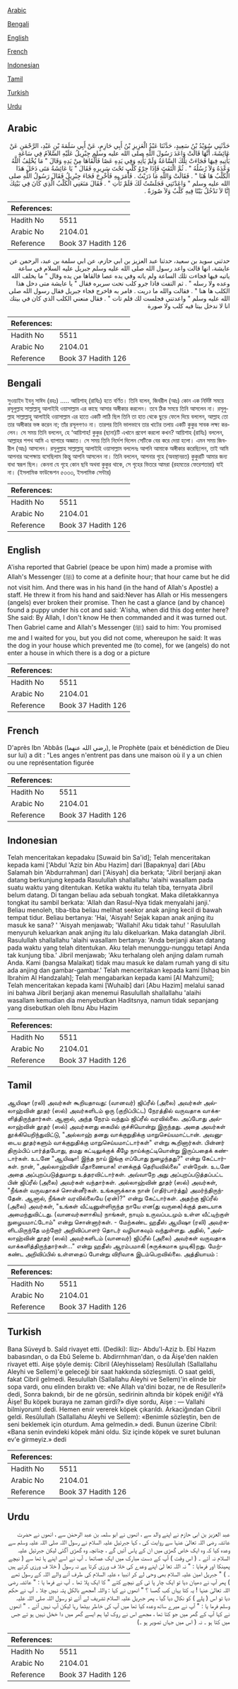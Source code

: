 [Arabic](#arabic)

[Bengali](#bengali)

[English](#english)

[French](#french)

[Indonesian](#indonesian)

[Tamil](#tamil)

[Turkish](#turkish)

[Urdu](#urdu)

## Arabic


<div dir="rtl" lang="ar" style={{fontSize:'larger',backgroundColor:'#f8f9fa',padding:20}}>
حَدَّثَنِي سُوَيْدُ بْنُ سَعِيدٍ، حَدَّثَنَا عَبْدُ الْعَزِيزِ بْنُ أَبِي حَازِمٍ، عَنْ أَبِي سَلَمَةَ بْنِ عَبْدِ، الرَّحْمَنِ عَنْ عَائِشَةَ، أَنَّهَا قَالَتْ وَاعَدَ رَسُولَ اللَّهِ صلى الله عليه وسلم جِبْرِيلُ عَلَيْهِ السَّلاَمُ فِي سَاعَةٍ يَأْتِيهِ فِيهَا فَجَاءَتْ تِلْكَ السَّاعَةُ وَلَمْ يَأْتِهِ وَفِي يَدِهِ عَصًا فَأَلْقَاهَا مِنْ يَدِهِ وَقَالَ ‏"‏ مَا يُخْلِفُ اللَّهُ وَعْدَهُ وَلاَ رُسُلُهُ ‏"‏ ‏.‏ ثُمَّ الْتَفَتَ فَإِذَا جِرْوُ كَلْبٍ تَحْتَ سَرِيرِهِ فَقَالَ ‏"‏ يَا عَائِشَةُ مَتَى دَخَلَ هَذَا الْكَلْبُ هَا هُنَا ‏"‏ ‏.‏ فَقَالَتْ وَاللَّهِ مَا دَرَيْتُ ‏.‏ فَأَمَرَ بِهِ فَأُخْرِجَ فَجَاءَ جِبْرِيلُ فَقَالَ رَسُولُ اللَّهِ صلى الله عليه وسلم ‏"‏ وَاعَدْتَنِي فَجَلَسْتُ لَكَ فَلَمْ تَأْتِ ‏"‏ ‏.‏ فَقَالَ مَنَعَنِي الْكَلْبُ الَّذِي كَانَ فِي بَيْتِكَ إِنَّا لاَ نَدْخُلُ بَيْتًا فِيهِ كَلْبٌ وَلاَ صُورَةٌ ‏.‏
</div>
<div style={{backgroundColor:'#f8f9fa',padding:20, marginBottom: 10}}><table> <thead> <tr> <th>References:</th> <th></th> </tr> </thead> <tbody><tr><td>Hadith No</td><td>5511</td></tr><tr><td>Arabic No</td><td>2104.01</td></tr><tr><td>Reference</td><td>Book 37 Hadith 126</td></tr></tbody></table></div>


<div dir="rtl" lang="ar" style={{fontSize:'larger',backgroundColor:'#f8f9fa',padding:20}}>
حدثني سويد بن سعيد، حدثنا عبد العزيز بن ابي حازم، عن ابي سلمة بن عبد، الرحمن عن عايشة، انها قالت واعد رسول الله صلى الله عليه وسلم جبريل عليه السلام في ساعة ياتيه فيها فجاءت تلك الساعة ولم ياته وفي يده عصا فالقاها من يده وقال " ما يخلف الله وعده ولا رسله " . ثم التفت فاذا جرو كلب تحت سريره فقال " يا عايشة متى دخل هذا الكلب ها هنا " . فقالت والله ما دريت . فامر به فاخرج فجاء جبريل فقال رسول الله صلى الله عليه وسلم " واعدتني فجلست لك فلم تات " . فقال منعني الكلب الذي كان في بيتك انا لا ندخل بيتا فيه كلب ولا صورة
</div>
<div style={{backgroundColor:'#f8f9fa',padding:20, marginBottom: 10}}><table> <thead> <tr> <th>References:</th> <th></th> </tr> </thead> <tbody><tr><td>Hadith No</td><td>5511</td></tr><tr><td>Arabic No</td><td>2104.01</td></tr><tr><td>Reference</td><td>Book 37 Hadith 126</td></tr></tbody></table></div>

## Bengali


<div dir="ltr" lang="bn" style={{fontSize:'larger',backgroundColor:'#f8f9fa',padding:20}}>
সুওয়াইদ ইবনু সাঈদ (রহঃ) ..... আয়িশাহ্ (রাযিঃ) হতে বর্ণিত। তিনি বলেন, জিবরীল (আঃ) কোন এক নির্দিষ্ট সময়ে রসূলুল্লাহ সাল্লাল্লাহু আলাইহি ওয়াসাল্লাম এর কাছে আসার অঙ্গীকার করলেন। তবে ঠিক সময়ে তিনি আসলেন না। রসূলুল্লাহ সাল্লাল্লাহু আলাইহি ওয়াসাল্লাম এর হাতে একটি লাঠি ছিল তিনি তা হাত থেকে ছুড়ে ফেলে দিয়ে বললেন, আল্লাহ তো তার অঙ্গীকার ভঙ্গ করেন না; তাঁর রসূলগণও না। তারপর তিনি ভালভাবে তার খাটের তলায় একটি কুকুর সাবক লক্ষ্য করলেন। সে সময় তিনি বললেন, হে ‘আয়িশাহ! কুকুর (ছানা)টি এখানে প্রবেশ করলো কখন? আয়িশাহ (রাযিঃ) বললেন, আল্লাহর শপথ আমি এ ব্যাপারে অজ্ঞাত। সে সময় তিনি নির্দেশ দিলেন সেটিকে বের করে দেয়া হলো। এমন সময় জিবরীল (আঃ) আসলেন। রসূলুল্লাহ সাল্লাল্লাহু আলাইহি ওয়াসাল্লাম বললেনঃ আপনি আমাকে অঙ্গীকার করেছিলেন, তাই আমি আপনার অপেক্ষায় বসেছিলাম কিন্তু আপনি আসলেন না। তিনি বললেন, আপনার গৃহে (অবস্থানরত) কুকুরটি আমার জন্য বাধা স্বরূপ ছিল। কেননা যে গৃহে কোন ছবি অথবা কুকুর থাকে, সে গৃহের ভিতরে আমরা (রহমতের ফেরেশতারা) যাই না। (ইসলামিক ফাউন্ডেশন ৫৩৩৩, ইসলামিক সেন্টার)
</div>
<div style={{backgroundColor:'#f8f9fa',padding:20, marginBottom: 10}}><table> <thead> <tr> <th>References:</th> <th></th> </tr> </thead> <tbody><tr><td>Hadith No</td><td>5511</td></tr><tr><td>Arabic No</td><td>2104.01</td></tr><tr><td>Reference</td><td>Book 37 Hadith 126</td></tr></tbody></table></div>

## English


<div dir="ltr" lang="en" style={{fontSize:'larger',backgroundColor:'#f8f9fa',padding:20}}>
A'isha reported that Gabriel (peace be upon him) made a promise with Allah's Messenger (ﷺ) to come at a definite hour; that hour came but he did not visit him. And there was in his hand (in the hand of Allah's Apostle) a staff. He threw it from his hand and said:Never has Allah or His messengers (angels) ever broken their promise. Then he cast a glance (and by chance) found a puppy under his cot and said: 'A'isha, when did this dog enter here? She said: By Allah, I don't know He then commanded and it was turned out. Then Gabriel came and Allah's Messenger (ﷺ) said to him: You promised me and I waited for you, but you did not come, whereupon he said: It was the dog in your house which prevented me (to come), for we (angels) do not enter a house in which there is a dog or a picture
</div>
<div style={{backgroundColor:'#f8f9fa',padding:20, marginBottom: 10}}><table> <thead> <tr> <th>References:</th> <th></th> </tr> </thead> <tbody><tr><td>Hadith No</td><td>5511</td></tr><tr><td>Arabic No</td><td>2104.01</td></tr><tr><td>Reference</td><td>Book 37 Hadith 126</td></tr></tbody></table></div>

## French


<div dir="ltr" lang="fr" style={{fontSize:'larger',backgroundColor:'#f8f9fa',padding:20}}>
D'après Ibn 'Abbâs (رضي الله عنهما), le Prophète (paix et bénédiction de Dieu sur lui) a dit : "Les anges n'entrent pas dans une maison où il y a un chien ou une représentation figurée
</div>
<div style={{backgroundColor:'#f8f9fa',padding:20, marginBottom: 10}}><table> <thead> <tr> <th>References:</th> <th></th> </tr> </thead> <tbody><tr><td>Hadith No</td><td>5511</td></tr><tr><td>Arabic No</td><td>2104.01</td></tr><tr><td>Reference</td><td>Book 37 Hadith 126</td></tr></tbody></table></div>

## Indonesian


<div dir="ltr" lang="id" style={{fontSize:'larger',backgroundColor:'#f8f9fa',padding:20}}>
Telah menceritakan kepadaku [Suwaid bin Sa'id]; Telah menceritakan kepada kami ['Abdul 'Aziz bin Abu Hazim] dari [Bapaknya] dari [Abu Salamah bin 'Abdurrahman] dari ['Aisyah] dia berkata; "Jibril berjanji akan datang berkunjung kepada Rasulullah shallallahu 'alaihi wasallam pada suatu waktu yang ditentukan. Ketika waktu itu telah tiba, ternyata Jibril belum datang. Di tangan beliau ada sebuah tongkat. Maka diletakkannya tongkat itu sambil berkata: 'Allah dan Rasul-Nya tidak menyalahi janji.' Beliau menoleh, tiba-tiba beliau melihat seekor anak anjing kecil di bawah tempat tidur. Beliau bertanya: 'Hai, 'Aisyah! Sejak kapan anak anjing itu masuk ke sana? ' 'Aisyah menjawab; 'Wallahi! Aku tidak tahu! ' Rasulullah menyuruh keluarkan anak anjing itu lalu dikeluarkan. Maka datanglah Jibril. Rasulullah shallallahu 'alaihi wasallam bertanya: 'Anda berjanji akan datang pada waktu yang telah ditentukan. Aku telah menunggu-nunggu tetapi Anda tak kunjung tiba.' Jibril menjawab; 'Aku terhalang oleh anjing dalam rumah Anda. Kami (bangsa Malaikat) tidak mau masuk ke dalam rumah yang di situ ada anjing dan gambar-gambar.' Telah menceritakan kepada kami [Ishaq bin Ibrahim Al Handzalah]; Telah mengabarkan kepada kami [Al Mahzumi]; Telah menceritakan kepada kami [Wuhaib] dari [Abu Hazim] melalui sanad ini bahwa Jibril berjanji akan menemui Rasulullah shallallahu 'alaihi wasallam kemudian dia menyebutkan Haditsnya, namun tidak sepanjang yang disebutkan oleh Ibnu Abu Hazim
</div>
<div style={{backgroundColor:'#f8f9fa',padding:20, marginBottom: 10}}><table> <thead> <tr> <th>References:</th> <th></th> </tr> </thead> <tbody><tr><td>Hadith No</td><td>5511</td></tr><tr><td>Arabic No</td><td>2104.01</td></tr><tr><td>Reference</td><td>Book 37 Hadith 126</td></tr></tbody></table></div>

## Tamil


<div dir="ltr" lang="ta" style={{fontSize:'larger',backgroundColor:'#f8f9fa',padding:20}}>
ஆயிஷா (ரலி) அவர்கள் கூறியதாவது: (வானவர்) ஜிப்ரீல் (அலை) அவர்கள் அல்லாஹ்வின் தூதர் (ஸல்) அவர்களிடம் ஒரு (குறிப்பிட்ட) நேரத்தில் வருவதாக வாக்களித்திருந்தார்கள். ஆனால், அந்த நேரம் வந்தும் ஜிப்ரீல் வரவில்லை. அப்போது அல்லாஹ்வின் தூதர் (ஸல்) அவர்களது கையில் குச்சியொன்று இருந்தது. அதை அவர்கள் தூக்கியெறிந்துவிட்டு, "அல்லாஹ் தனது வாக்குறுதிக்கு மாறுசெய்யமாட்டான். அவனுடைய தூதர்களும் வாக்குறுதிக்கு மாறுசெய்யமாட்டார்கள்" என்று கூறினார்கள். பின்னர் திரும்பிப் பார்த்தபோது, தமது கட்டிலுக்குக் கீழே நாய்க்குட்டியொன்று இருப்பதைக் கண்டார்கள். உடனே "ஆயிஷா! இந்த நாய் இங்கு எப்போது நுழைந்தது?" என்று கேட்டார்கள். நான், "அல்லாஹ்வின் மீதாணையாக! எனக்குத் தெரியவில்லை" என்றேன். உடனே அதை அப்புறப்படுத்துமாறு உத்தரவிட்டார்கள். அவ்வாறே அது அப்புறப்படுத்தப்பட்ட பின் ஜிப்ரீல் (அலை) அவர்கள் வந்தார்கள். அல்லாஹ்வின் தூதர் (ஸல்) அவர்கள், "நீங்கள் வருவதாகச் சொன்னீர்கள். உங்களுக்காக நான் (எதிர்பார்த்து) அமர்ந்திருந்தேன். ஆனால், நீங்கள் வரவில்லையே (ஏன்)?" என்று கேட்டார்கள். அதற்கு ஜிப்ரீல் (அலை) அவர்கள், "உங்கள் வீட்டினுள்ளிருந்த நாயே என(து வருகை)க்குத் தடையாக அமைந்துவிட்டது. (வானவர்களாகிய) நாங்கள், நாயும் உருவப்படமும் உள்ள வீட்டிற்குள் நுழையமாட்டோம்" என்று சொன்னார்கள். - மேற்கண்ட ஹதீஸ் ஆயிஷா (ரலி) அவர்களிடமிருந்தே மற்றோர் அறிவிப்பாளர் தொடர் வழியாகவும் வந்துள்ளது. அதில், "அல்லாஹ்வின் தூதர் (ஸல்) அவர்களிடம் (வானவர்) ஜிப்ரீல் (அலை) அவர்கள் வருவதாக வாக்களித்திருந்தார்கள்..." என்று ஹதீஸ் ஆரம்பமாகி (சுருக்கமாக முடிகி)றது. மேற்கண்ட அறிவிப்பில் உள்ளதைப் போன்று விரிவாக இடம்பெறவில்லை. அத்தியாயம் :
</div>
<div style={{backgroundColor:'#f8f9fa',padding:20, marginBottom: 10}}><table> <thead> <tr> <th>References:</th> <th></th> </tr> </thead> <tbody><tr><td>Hadith No</td><td>5511</td></tr><tr><td>Arabic No</td><td>2104.01</td></tr><tr><td>Reference</td><td>Book 37 Hadith 126</td></tr></tbody></table></div>

## Turkish


<div dir="ltr" lang="tr" style={{fontSize:'larger',backgroundColor:'#f8f9fa',padding:20}}>
Bana Süveyd b. Saîd rivayet etti. (Dediki): Iîizı- Abdu'l-Aziz b. Ebî Hazım babasından, o da Ebû Seleme b. Abdirrnhman'dan, o da Âişe'den naklen rivayet etti. Aişe şöyle demiş: Cibril (Aleyhisselam) Resûlullah (Sallallahu Aleyhi ve Sellem)'e geleceği bir saat hakkında sözleşmişti. O saat geldi, fakat Cibril gelmedi. Resulullah (Sallallahu Aleyhi ve Sellem)'in elinde bir sopa vardı, onu elinden bıraktı ve: «Ne Allah va'dini bozar, ne de Resulleri!» dedi, Sonra bakındı, bir de ne görsün, sedirinin altında bir köpek eniği! «Yâ Âişe! Bu köpek buraya ne zaman girdi?» diye sordu, Aişe : — Vallahi bilmiyorum! dedi. Hemen enıir vererek köpek çıkarıldı. Arkaciğından Cibril geldi. Resûlullah (Sallallahu Aleyhi ve Sellem): «Benimle sözleştin, ben de seni beklemek için oturdum. Ama gelmedin.» dedi. Bunun üzerine Cibril: «Bana senin evindeki köpek mâni oldu. Siz içinde köpek ve suret bulunan ev'e girmeyiz.» dedi
</div>
<div style={{backgroundColor:'#f8f9fa',padding:20, marginBottom: 10}}><table> <thead> <tr> <th>References:</th> <th></th> </tr> </thead> <tbody><tr><td>Hadith No</td><td>5511</td></tr><tr><td>Arabic No</td><td>2104.01</td></tr><tr><td>Reference</td><td>Book 37 Hadith 126</td></tr></tbody></table></div>

## Urdu


<div dir="rtl" lang="ur" style={{fontSize:'larger',backgroundColor:'#f8f9fa',padding:20}}>
عبد العزیز بن ابی حازم نے اپنے والد سے ، انھوں نے ابو سلمہ بن عبد الرحمٰن سے ، انھوں نے حضرت عائشہ رضی اللہ تعالیٰ عنہا سے روایت کی ، کہا جبرئیل علیہ السلام نے رسول اللہ صلی اللہ علیہ وسلم سے وعدہ کیا کہ وہ ایک خاص گھڑی میں ان کے پاس آئیں گے ، چنانچہ وہ گھڑی آگئی لیکن جبرئیل علیہ السلام نہ آئے ۔ ( اس وقت ) آپ کے دست مبارک میں ایک عصاتھا ۔ آپ نے اسے اپنے ہا تھا سے ( نیچے پھینکا اور فرمایا : " نہ اللہ تعا لیٰ اپنے وعدے کی خلا ف ورزی کرتا ہے نہ رسول ( خلا ف ورزی کرتے ہیں ۔ ) " جبریل امین علیہ السلام بھی وحی لے کر انبیا ء علیہ السلام کی طرف آنے والے اللہ کے رسول تھے ) پھر آپ نے دھیان دیا تو ایک چار پا ئی کے نیچے کتے " کا ایک پلا تھا ۔ آپ نے فرما یا : " عائشہ رضی اللہ تعالیٰ عنہا ! یہ کتا یہاں کب گھسا ؟ " انھوں نے کہا : واللہ !مجھے بالکل پتہ نہیں چلا ۔ آپ نے حکم دیا تو اس ( پلے ) کو نکال دیا گیا ، پھر جبریل علیہ السلام تشریف لے آئے تو رسول اللہ صلی اللہ علیہ وسلم فرما یا : " آپ نے میرے ساتھ وعدہ کیا تھا میں آپ کی خاطر بیٹھا رہا لیکن آپ نہیں آئے ۔ " انھوں نے کہا آپ کے گھر میں جو کتا تھا ، مجھے اس نے روک لیا ہم ایسے گھر میں دا خخل نہیں ہو تے جس میں کتا ہو ۔ نہ ( اس میں جہاں تصویر ہو ۔)
</div>
<div style={{backgroundColor:'#f8f9fa',padding:20, marginBottom: 10}}><table> <thead> <tr> <th>References:</th> <th></th> </tr> </thead> <tbody><tr><td>Hadith No</td><td>5511</td></tr><tr><td>Arabic No</td><td>2104.01</td></tr><tr><td>Reference</td><td>Book 37 Hadith 126</td></tr></tbody></table></div>